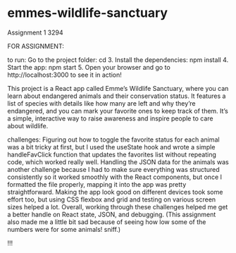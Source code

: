 # emmes-wildlife-sanctuary
 Assignment 1 3294

FOR ASSIGNMENT: 

to run: 
Go to the project folder: cd <emmes-wildlife-sanctuary>
	3.	Install the dependencies: npm install
	4.	Start the app: npm start
	5.	Open your browser and go to http://localhost:3000 to see it in action!

This project is a React app called Emme’s Wildlife Sanctuary, where you can learn about endangered animals and their conservation status. It features a list of species with details like how many are left and why they’re endangered, and you can mark your favorite ones to keep track of them. It’s a simple, interactive way to raise awareness and inspire people to care about wildlife.

challenges: 
Figuring out how to toggle the favorite status for each animal was a bit tricky at first, but I used the useState hook and wrote a simple handleFavClick function that updates the favorites list without repeating code, which worked really well. Handling the JSON data for the animals was another challenge because I had to make sure everything was structured consistently so it worked smoothly with the React components, but once I formatted the file properly, mapping it into the app was pretty straightforward. Making the app look good on different devices took some effort too, but using CSS flexbox and grid and testing on various screen sizes helped a lot. Overall, working through these challenges helped me get a better handle on React state, JSON, and debugging. (This assignment also made me a little bit sad because of seeing how low some of the numbers were for some animals! sniff.)

!!!

